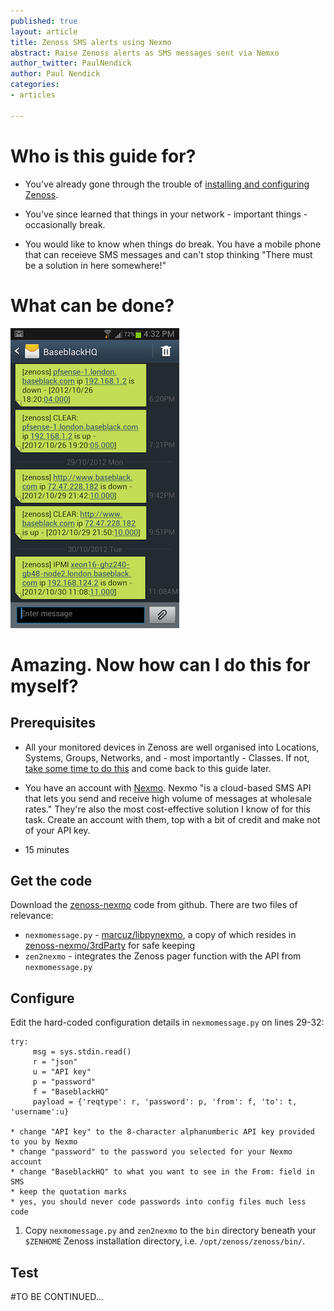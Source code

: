 ```yaml
---
published: true
layout: article
title: Zenoss SMS alerts using Nexmo
abstract: Raise Zenoss alerts as SMS messages sent via Nemxo
author_twitter: PaulNendick
author: Paul Nendick
categories:
- articles

---
```


# Who is this guide for?
* You've already gone through the trouble of [installing and configuring Zenoss](http://community.zenoss.org/community/documentation).


* You've since learned that things in your network - important things - occasionally break.

* You would like to know when things do break. You have a mobile phone that can receieve SMS messages and can't stop thinking "There must be a solution in here somewhere!" 

# What can be done?
![SMS You Want](/assets/images/sms-you-want.png) 

# Amazing. Now how can I do this for myself?
## Prerequisites
* All your monitored devices in Zenoss are well organised into Locations, Systems, Groups, Networks, and - most importantly - Classes. If not, [take some time to do this](http://www.packtpub.com/article/zenoss-core-3x-device-setup-administration) and come back to this guide later. 

* You have an account with [Nexmo](http://nexmo.com/). Nexmo "is a cloud-based SMS API that lets you send and receive high volume of messages at wholesale rates." They're also the most cost-effective solution I know of for this task. Create an account with them,  top with a bit of credit and make not of your API key.

* 15 minutes

## Get the code
Download the [zenoss-nexmo](https://github.com/baseblack/zenoss-nexmo) code from github.
There are two files of relevance:

* `nexmomessage.py` - [marcuz/libpynexmo](https://github.com/marcuz/libpynexmo), a copy of which resides in [zenoss-nexmo/3rdParty](https://github.com/baseblack/zenoss-nexmo/tree/master/3rdParty) for safe keeping 
* `zen2nexmo` - integrates the Zenoss pager function with the API from `nexmomessage.py`

## Configure
Edit the hard-coded configuration details in `nexmomessage.py` on lines 29-32:

    try:
         msg = sys.stdin.read()    
         r = "json"
         u = "API key"
         p = "password"
         f = "BaseblackHQ"
         payload = {'reqtype': r, 'password': p, 'from': f, 'to': t, 'username':u}

    * change "API key" to the 8-character alphanumberic API key provided to you by Nexmo
    * change "password" to the password you selected for your Nexmo account
    * change "BaseblackHQ" to what you want to see in the From: field in SMS
    * keep the quotation marks
    * yes, you should never code passwords into config files much less code

1. Copy `nexmomessage.py` and `zen2nexmo` to the `bin` directory beneath your `$ZENHOME` Zenoss installation directory, i.e. `/opt/zenoss/zenoss/bin/`.

## Test

#TO BE CONTINUED...